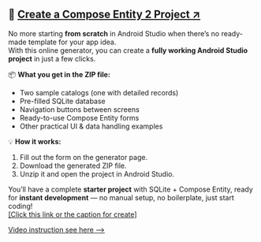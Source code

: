 ## 🚀 <a href="https://cetempl.homeclub.top/" target="_blank">Create a Compose Entity 2 Project ↗️</a>


No more starting **from scratch** in Android Studio when there’s no ready-made template for your app idea.  
With this online generator, you can create a **fully working Android Studio project** in just a few clicks.

📦 **What you get in the ZIP file:**
- Two sample catalogs (one with detailed records)
- Pre-filled SQLite database
- Navigation buttons between screens
- Ready-to-use Compose Entity forms
- Other practical UI & data handling examples

💡 **How it works:**
1. Fill out the form on the generator page.  
2. Download the generated ZIP file.  
3. Unzip it and open the project in Android Studio.  

You’ll have a complete **starter project** with SQLite + Compose Entity, ready for **instant development** — no manual setup, no boilerplate, just start coding!  
<a href="https://cetempl.homeclub.top/" target="_blank">[Click this link or the caption for create]</a>

[Video instruction see here -->](https://youtu.be/KY_wtlVK8BE)
